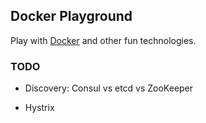 ## Docker Playground

Play with [Docker](https://www.docker.com/) and other fun technologies.


### TODO

- Discovery: Consul vs etcd vs ZooKeeper

- Hystrix

